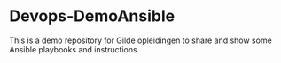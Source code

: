 # Devops-DemoAnsible
This is a demo repository for Gilde opleidingen to share and show some Ansible playbooks and instructions

